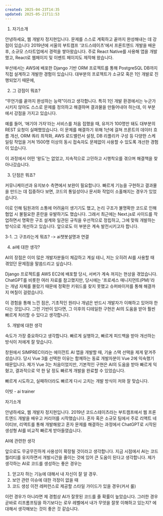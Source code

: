 ```yaml
---
created: 2025-04-23T14:35
updated: 2025-05-21T11:53
---
```



1. 자기소개

안녕하세요, 웹 개발자 정지현입니다. 문제를  스스로 계획하고 끝까지 완성해내는 데 강점이 있습니다 2019년에 서울의 부트캠프 ‘코드스테이츠’에서 프론트엔드 개발을 배운 후, 소규모 스타트업에서 경력을 쌓아왔습니다. 주로 React Native를 사용해 앱을 개발했고, React로 웹페이지 및 이벤트 페이지도 제작해 왔습니다.

부산에서는 AWS에 배포한 Django 기반 ORM 프로젝트를 통해 PostgreSQL DB까지 직접 설계하고 개발한 경험이 있습니다. 대부분의 프로젝트가 소규모 혹은 1인 개발로 진행되었기 때문에,

2. 그 강점이 뭐죠?

“무언가를 끝까지 완성하는 능력”이라고 생각합니다. 특히 1인 개발 환경에서는 누군가 시키지 않아도 스스로 문제를 정의하고 해결하며 결과물을 만들어내야 하는데, 이 부분에서 강점을 가지고 있습니다.

예를 들어, ‘애기야 가자’라는 서비스를 처음 접했을 때, 유저가 100명만 돼도 대부분의 REST 요청이 실패했었습니다. 이 문제를 해결하기 위해 1년에 걸쳐 프론트의 데이터 흐름 개선, ORM 쿼리 최적화, AWS 로드밸런서 설정, DB 리플리카 구성 등 다양한 스케일링 작업을 거쳐 1500명 이상의 동시 접속자도 문제없이 사용할 수 있도록 개선한 경험이 있습니다.

이 과정에서 어떤 ‘왕도’는 없었고, 지속적으로 고민하고 시행착오를 겪으며 해결책을 찾아나갔습니다.

3. 단점은 뭐죠?

커뮤니케이션과 유지보수 측면에서 보완이 필요합니다. 빠르게 기능을 구현하고 결과물을 만드는 데 집중하다 보면, 코드의 통일성이나 문서화 작업이 소홀해지는 경우가 있었습니다.

이로 인해 팀원과의 소통에 어려움이 생기기도 했고, 논리 구조가 불명확한 코드로 인해 협업 시 불필요한 혼란을 유발하기도 했습니다. 그래서 최근에는 Next.js로 사이드를 작업하면서 명확한 구조 설계와 일관된 규칙을 우선적으로 정립하고, 그에 맞춰 개발하는 방식으로 개선하고 있습니다. 앞으로도 이 부분은 계속 발전시키고자 합니다.

3-1. 그 구조라는게 뭐죠? -> ai챗봇설명과 연결

4. ai에 대한 생각?

AI의 장점은 이미 많은 개발자분들이 체감하고 계실 테니, 저는 오히려 AI를 사용할 때 겪었던 문제점을 말씀드리고 싶습니다.

Django 프로젝트를 AWS EC2에 배포할 당시, 서버가 계속 꺼지는 현상을 겪었습니다. ChatGPT를 비롯한 여러 자료를 참고했지만, 당시에는 '프로세스 매니지먼트(PM)'라는 개념 자체를 몰랐기 때문에 정확한 키워드를 찾지 못했고 슈퍼바이저를 통해 해결까지 며칠이 걸렸습니다.

이 경험을 통해 느낀 점은, 기초적인 원리나 개념은 반드시 개발자가 이해하고 있어야 한다는 것입니다. 그런 기반이 있다면, 그 이후의 디테일한 구현은 AI의 도움을 받아 훨씬 빠르게 처리할 수 있다고 생각합니다.

5. 개발에 대한 생각

속도가 가장 중요하다고 생각합니다. 빠르게 실행하고, 빠르게 피드백을 받아 개선하는 방식이 저에게 잘 맞습니다.

창원에서 SIMPREC이라는 에이전트 AI 앱을 개발할 때, 기술 스택 선택을 제게 맡겨주셨습니다. 당시 Vue 3를 선택한 이유는 함께하는 동료 개발자분이 Vue 2에 익숙했기 때문입니다. 제가 Vue 3는 처음이었지만, 기본적인 구현은 AI의 도움을 받아 빠르게 익혔고, 결과적으로 약 한 달 정도 빠르게 개발을 완료할 수 있었습니다.

빠르게 시도하고, 실패하더라도 빠르게 다시 고치는 개발 방식이 저와 잘 맞습니다.


이빗 - ai trainer 

자기소개

안녕하세요, 웹 개발자 정지현입니다. 2019년 코드스테이츠라는 부트캠프에서 웹 프론트엔드 개발을 배우고 커리어를 시작했습니다. 혼자 혹은 소규모 팀에서 주로 리액트 네이티브, 리액트를 통해 개발해왔고 혼자 문제를 해결하는 과정에서 ChatGPT로 시작된 생성형 AI를 비교적 빠르게 받아들였습니다. 

AI에 관련한 생각

앞으로도 무궁무진하게 사용성이 확장될 것이라고 생각합니다. 
지금 시점에서 AI는 코드 퀄리티를 유지하면서 개발시간을 줄이는 것에 있어 큰 도움이 된다고 생각합니다.
제가 생각하는 AI로 코드를 생성하는 좋은 경우는
1. 얻고자 하는 기능에 대해서 내 자신이 잘 알 경우.
2. 보안 관련 이슈에 대한 걱정이 없을 때
3. 코드 생성 이전 레퍼런스로 제공할 스타일 가이드가 있을 경우(커서 룰)

이런 경우가 아니라면 제 경험상 AI가 잘못된 코드를 줄 확률이 높았습니다. 그러한 경우 곧바로 리프롬프팅을 하기보다는 로우 레벨에서 내가 무엇을 잘못 이해하고 있는지? 에 대해서 생각해보는 것이 좋은 것 같습니다.